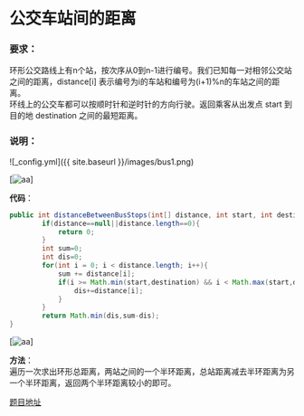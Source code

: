 # 公交车站间的距离  

### 要求：  
环形公交路线上有n个站，按次序从0到n-1进行编号。我们已知每一对相邻公交站之间的距离，distance[i] 表示编号为i的车站和编号为(i+1)%n的车站之间的距离。  
环线上的公交车都可以按顺时针和逆时针的方向行驶。返回乘客从出发点 start 到目的地 destination 之间的最短距离。  
  
### 说明：  
![_config.yml]({{ site.baseurl }}/images/bus1.png)

[![aa](http://img1.imgtn.bdimg.com/it/u=760114423,719454564&fm=15&gp=0.jpg)]
    
**代码**：  
```java
public int distanceBetweenBusStops(int[] distance, int start, int destination) {
        if(distance==null||distance.length==0){
            return 0;
        }
        int sum=0;
        int dis=0;
        for(int i = 0; i < distance.length; i++){
            sum += distance[i];
            if(i >= Math.min(start,destination) && i < Math.max(start,destination)){
                dis+=distance[i];
            }
        }
        return Math.min(dis,sum-dis);
}
```  
[![aa](http://img1.imgtn.bdimg.com/it/u=760114423,719454564&fm=15&gp=0.jpg)]

  
**方法**：  
遍历一次求出环形总距离，两站之间的一个半环距离，总站距离减去半环距离为另一个半环距离，返回两个半环距离较小的即可。  

[题目地址](https://leetcode-cn.com/problems/distance-between-bus-stops/)
